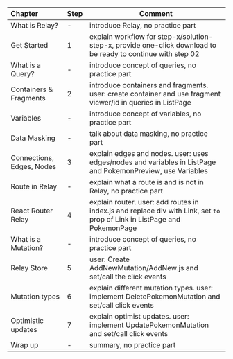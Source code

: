 | Chapter | Step  | Comment  |
|:--|---|---|
| What is Relay? | - | introduce Relay, no practice part |
| Get Started  | 1 | explain workflow for step-x/solution-step-x, provide one-click download to be ready to continue with step 02|
| What is a Query? | - | introduce concept of queries, no practice part|
| Containers & Fragments | 2 | introduce containers and fragments. user: create container and use fragment viewer/id in queries in ListPage|
| Variables | - | introduce concept of variables, no practice part|
| Data Masking | - | talk about data masking, no practice part|
| Connections, Edges, Nodes | 3 | explain edges and nodes. user: uses edges/nodes and variables in ListPage and PokemonPreview, use Variables|
| Route in Relay | - | explain what a route is and is not in Relay, no practice part|
| React Router Relay | 4 | explain router. user: add routes in index.js and replace div with Link, set `to` prop of Link in ListPage and PokemonPage|
| What is a Mutation? | - | introduce concept of queries, no practice part|
| Relay Store | 5 | user: Create AddNewMutation/AddNew.js and set/call the click events|
| Mutation types | 6 | explain different mutation types. user: implement DeletePokemonMutation and set/call click events|
| Optimistic updates | 7 | explain optimist updates. user: implement UpdatePokemonMutation and set/call click events|
| Wrap up | - | summary, no practice part|
